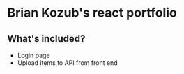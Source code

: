 # Brian Kozub's react portfolio

## What's included?
* Login page
* Upload items to API from front end

